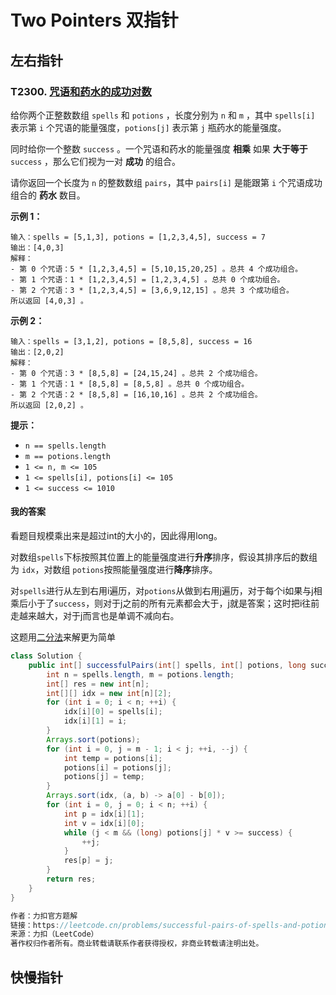 # Two Pointers 双指针

## 左右指针



### T2300. [咒语和药水的成功对数](https://leetcode.cn/problems/successful-pairs-of-spells-and-potions/)

给你两个正整数数组 `spells` 和 `potions` ，长度分别为 `n` 和 `m` ，其中 `spells[i]` 表示第 `i` 个咒语的能量强度，`potions[j]` 表示第 `j` 瓶药水的能量强度。

同时给你一个整数 `success` 。一个咒语和药水的能量强度 **相乘** 如果 **大于等于** `success` ，那么它们视为一对 **成功** 的组合。

请你返回一个长度为 `n` 的整数数组 `pairs`，其中 `pairs[i]` 是能跟第 `i` 个咒语成功组合的 **药水** 数目。

**示例 1：**

```
输入：spells = [5,1,3], potions = [1,2,3,4,5], success = 7
输出：[4,0,3]
解释：
- 第 0 个咒语：5 * [1,2,3,4,5] = [5,10,15,20,25] 。总共 4 个成功组合。
- 第 1 个咒语：1 * [1,2,3,4,5] = [1,2,3,4,5] 。总共 0 个成功组合。
- 第 2 个咒语：3 * [1,2,3,4,5] = [3,6,9,12,15] 。总共 3 个成功组合。
所以返回 [4,0,3] 。
```

**示例 2：**

```
输入：spells = [3,1,2], potions = [8,5,8], success = 16
输出：[2,0,2]
解释：
- 第 0 个咒语：3 * [8,5,8] = [24,15,24] 。总共 2 个成功组合。
- 第 1 个咒语：1 * [8,5,8] = [8,5,8] 。总共 0 个成功组合。
- 第 2 个咒语：2 * [8,5,8] = [16,10,16] 。总共 2 个成功组合。
所以返回 [2,0,2] 。
```

**提示：**

- `n == spells.length`
- `m == potions.length`
- `1 <= n, m <= 105`
- `1 <= spells[i], potions[i] <= 105`
- `1 <= success <= 1010`



#### 我的答案

看题目规模乘出来是超过int的大小的，因此得用long。

对数组`spells`下标按照其位置上的能量强度进行**升序**排序，假设其排序后的数组为 `idx`，对数组 `potions`按照能量强度进行**降序**排序。

对`spells`进行从左到右用i遍历，对`potions`从做到右用j遍历，对于每个i如果与j相乘后小于了`success`，则对于j之前的所有元素都会大于，j就是答案；这时把i往前走越来越大，对于j而言也是单调不减向右。

这题用[二分法](dichotomy.md)来解更为简单

```java
class Solution {
    public int[] successfulPairs(int[] spells, int[] potions, long success) {
        int n = spells.length, m = potions.length;
        int[] res = new int[n];
        int[][] idx = new int[n][2];
        for (int i = 0; i < n; ++i) {
            idx[i][0] = spells[i];
            idx[i][1] = i;
        }
        Arrays.sort(potions);
        for (int i = 0, j = m - 1; i < j; ++i, --j) {
            int temp = potions[i];
            potions[i] = potions[j];
            potions[j] = temp;
        }
        Arrays.sort(idx, (a, b) -> a[0] - b[0]);
        for (int i = 0, j = 0; i < n; ++i) {
            int p = idx[i][1];
            int v = idx[i][0];
            while (j < m && (long) potions[j] * v >= success) {
                ++j;
            }
            res[p] = j;
        }
        return res;
    }
}

作者：力扣官方题解
链接：https://leetcode.cn/problems/successful-pairs-of-spells-and-potions/solutions/2477429/zhou-yu-he-yao-shui-de-cheng-gong-dui-sh-a22z/
来源：力扣（LeetCode）
著作权归作者所有。商业转载请联系作者获得授权，非商业转载请注明出处。
```







## 快慢指针